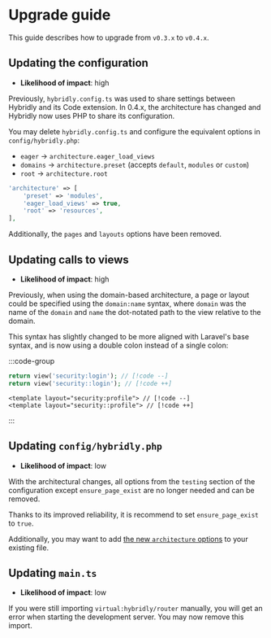 # Upgrade guide

This guide describes how to upgrade from `v0.3.x` to `v0.4.x`.

## Updating the configuration

- **Likelihood of impact**: <span class="text-red-700 dark:text-red-300">high</span>

Previously, `hybridly.config.ts` was used to share settings between Hybridly and its Code extension. In 0.4.x, the architecture has changed and Hybridly now uses PHP to share its configuration.

You may delete `hybridly.config.ts` and configure the equivalent options in `config/hybridly.php`:

- `eager` -> `architecture.eager_load_views`
- `domains` -> `architecture.preset` (accepts `default`, `modules` or `custom`)
- `root` -> `architecture.root`

```php
'architecture' => [
    'preset' => 'modules',
    'eager_load_views' => true,
    'root' => 'resources',
],
```

Additionally, the `pages` and `layouts` options have been removed.

## Updating calls to views

- **Likelihood of impact**: <span class="text-red-700 dark:text-red-300">high</span>

Previously, when using the domain-based architecture, a page or layout could be specified using the `domain:name` syntax, where `domain` was the name of the `domain` and `name` the dot-notated path to the view relative to the domain.

This syntax has slightly changed to be more aligned with Laravel's base syntax, and is now using a double colon instead of a single colon:

:::code-group
```php [Views]
return view('security:login'); // [!code --]
return view('security::login'); // [!code ++]
```

```vue [Layouts]
<template layout="security:profile"> // [!code --]
<template layout="security::profile"> // [!code ++]
```
:::

## Updating `config/hybridly.php`

- **Likelihood of impact**: <span class="text-green-700 dark:text-green-300">low</span>

With the architectural changes, all options from the `testing` section of the configuration except `ensure_page_exist` are no longer needed and can be removed. 

Thanks to its improved reliability, it is recommend to set `ensure_page_exist` to `true`.

Additionally, you may want to add [the new `architecture` options](https://github.com/hybridly/hybridly/blob/0.x/packages/laravel/config/hybridly.php#L38-L42) to your existing file.

## Updating `main.ts`

- **Likelihood of impact**: <span class="text-green-700 dark:text-green-300">low</span>

If you were still importing `virtual:hybridly/router` manually, you will get an error when starting the development server. You may now remove this import.
